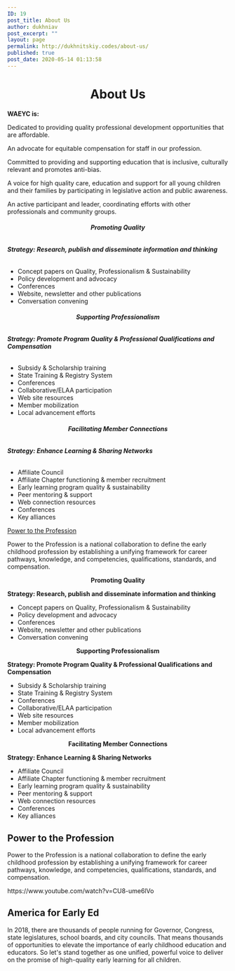 ```yaml
---
ID: 19
post_title: About Us
author: dukhniav
post_excerpt: ""
layout: page
permalink: http://dukhnitskiy.codes/about-us/
published: true
post_date: 2020-05-14 01:13:58
---
```

<h1 style="text-align: center;">About Us</h1><p><strong>WAEYC is:</strong></p><p>Dedicated to providing quality professional development opportunities that are affordable.</p><p>An advocate for equitable compensation for staff in our profession.</p><p>Committed to providing and supporting education that is inclusive, culturally relevant and promotes anti-bias.</p><p>A voice for high quality care, education and support for all young children and their families by participating in legislative action and public awareness.</p><p>An active participant and leader, coordinating efforts with other professionals and community groups.</p><h6 align="center"><b id="ext-gen8875">Promoting Quality</b></h6><h6><b>Strategy: Research, publish and disseminate information and thinking</b><b></b></h6><ul><li>Concept papers on Quality, Professionalism &amp; Sustainability</li><li>Policy development and advocacy</li><li>Conferences</li><li>Website, newsletter and other publications</li><li>Conversation convening</li></ul><h6 align="center"><b>Supporting Professionalism</b></h6><h6><b>Strategy: Promote Program Quality &amp; Professional Qualifications and Compensation</b><b></b></h6><ul><li>Subsidy &amp; Scholarship training</li><li>State Training &amp; Registry System</li><li>Conferences</li><li>Collaborative/ELAA participation</li><li>Web site resources</li><li>Member mobilization</li><li>Local advancement efforts</li></ul><h6 align="center"><b>Facilitating Member Connections</b></h6><h6><b>Strategy: Enhance Learning &amp; Sharing Networks</b><b></b></h6><ul><li>Affiliate Council</li><li>Affiliate Chapter functioning &amp; member recruitment</li><li>Early learning program quality &amp; sustainability</li><li>Peer mentoring &amp; support</li><li>Web connection resources</li><li>Conferences</li><li>Key alliances</li></ul><p><a id="ext-gen2521" href="http://www.naeyc.org/our-work/initiatives/profession" target="_blank" rel="noopener noreferrer">Power to the Profession</a></p><p>Power to the Profession is a national collaboration to define the early childhood profession by establishing a unifying framework for career pathways, knowledge, and competencies, qualifications, standards, and compensation. </p>		
		<p align="center"><b id="ext-gen8875">Promoting Quality</b></p><p><b>Strategy: Research, publish and disseminate information and thinking</b><b></b></p><ul><li>Concept papers on Quality, Professionalism &amp; Sustainability</li><li>Policy development and advocacy</li><li>Conferences</li><li>Website, newsletter and other publications</li><li>Conversation convening</li></ul><p align="center"><b>Supporting Professionalism</b></p><p><b>Strategy: Promote Program Quality &amp; Professional Qualifications and Compensation</b><b></b></p><ul><li>Subsidy &amp; Scholarship training</li><li>State Training &amp; Registry System</li><li>Conferences</li><li>Collaborative/ELAA participation</li><li>Web site resources</li><li>Member mobilization</li><li>Local advancement efforts</li></ul><p align="center"><b>Facilitating Member Connections</b></p><p><b>Strategy: Enhance Learning &amp; Sharing Networks</b><b></b></p><ul><li>Affiliate Council</li><li>Affiliate Chapter functioning &amp; member recruitment</li><li>Early learning program quality &amp; sustainability</li><li>Peer mentoring &amp; support</li><li>Web connection resources</li><li>Conferences</li><li>Key alliances</li></ul><h2>Power to the Profession</h2><p>Power to the Profession is a national collaboration to define the early childhood profession by establishing a unifying framework for career pathways, knowledge, and competencies, qualifications, standards, and compensation. </p>https://www.youtube.com/watch?v=CU8-ume6lVo<h2>America for Early Ed</h2><p>In 2018, there are thousands of people running for Governor, Congress, state legislatures, school boards, and city councils. That means thousands of opportunities to elevate the importance of early childhood education and educators. So let's stand together as one unified, powerful voice to deliver on the promise of high-quality early learning for all children. </p>